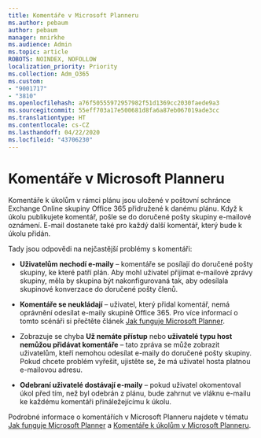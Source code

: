 ```yaml
---
title: Komentáře v Microsoft Planneru
ms.author: pebaum
author: pebaum
manager: mnirkhe
ms.audience: Admin
ms.topic: article
ROBOTS: NOINDEX, NOFOLLOW
localization_priority: Priority
ms.collection: Adm_O365
ms.custom:
- "9001717"
- "3810"
ms.openlocfilehash: a76f50555972957982f51d1369cc2030faede9a3
ms.sourcegitcommit: 55eff703a17e500681d8fa6a87eb067019ade3cc
ms.translationtype: HT
ms.contentlocale: cs-CZ
ms.lasthandoff: 04/22/2020
ms.locfileid: "43706230"
---
```

# <a name="comments-in-microsoft-planner"></a>Komentáře v Microsoft Planneru

Komentáře k úkolům v rámci plánu jsou uložené v poštovní schránce Exchange Online skupiny Office 365 přidružené k danému plánu.  Když k úkolu publikujete komentář, pošle se do doručené pošty skupiny e-mailové oznámení. E-mail dostanete také pro každý další komentář, který bude k úkolu přidán.

Tady jsou odpovědi na nejčastější problémy s komentáři:

- **Uživatelům nechodí e-maily** – komentáře se posílají do doručené pošty skupiny, ke které patří plán. Aby mohl uživatel přijímat e-mailové zprávy skupiny, měla by skupina být nakonfigurovaná tak, aby odesílala skupinové konverzace do doručené pošty členů.

- **Komentáře se neukládají** – uživatel, který přidal komentář, nemá oprávnění odesílat e-maily skupině Office 365. Pro více informací o tomto scénáři si přečtěte článek [Jak funguje Microsoft Planner](https://techcommunity.microsoft.com/t5/planner-blog/how-microsoft-planner-works/ba-p/1214736).

- Zobrazuje se chyba **Už nemáte přístup** nebo **uživatelé typu host nemůžou přidávat komentáře** – tato zpráva se může zobrazit uživatelům, kteří nemohou odesílat e-maily do doručené pošty skupiny. Pokud chcete problém vyřešit, ujistěte se, že má uživatel hosta platnou e-mailovou adresu.

- **Odebraní uživatelé dostávají e-maily** – pokud uživatel okomentoval úkol před tím, než byl odebrán z plánu, bude zahrnut ve vláknu e-mailu ke každému komentáři přináležejícímu k úkolu.

Podrobné informace o komentářích v Microsoft Planneru najdete v tématu [Jak funguje Microsoft Planner](https://techcommunity.microsoft.com/t5/planner-blog/how-microsoft-planner-works/ba-p/1214736) a [Komentáře k úkolům v Microsoft Planneru](https://support.microsoft.com/office/comment-on-tasks-in-microsoft-planner-fd4aedde-7785-4cd0-96ee-122fbc9140e1).
